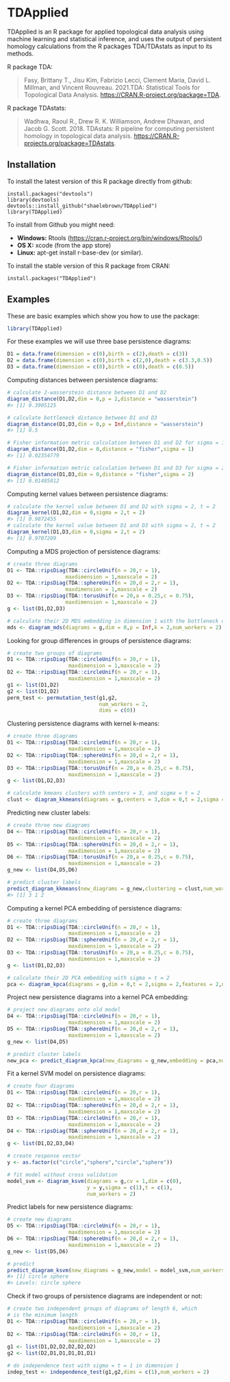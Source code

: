
<!-- README.md is generated from README.Rmd. Please edit that file -->

# TDApplied

<!-- badges: start -->
<!-- badges: end -->

TDApplied is an R package for applied topological data analysis using
machine learning and statistical inference, and uses the output of
persistent homology calculations from the R packages TDA/TDAstats as input to its
methods.

R package TDA:

> Fasy, Brittany T., Jisu Kim, Fabrizio Lecci, Clement Maria, David L.
> Millman, and Vincent Rouvreau. 2021.TDA: Statistical Tools for
> Topological Data Analysis. <https://CRAN.R-project.org/package=TDA>.

R package TDAstats:

> Wadhwa, Raoul R., Drew R. K. Williamson, Andrew Dhawan, and Jacob G. Scott.
> 2018. TDAstats: R pipeline for computing persistent homology in topological 
> data analysis. <https://CRAN.R-projects.org/package=TDAstats>.

## Installation

To install the latest version of this R package directly from github:

    install.packages("devtools")
    library(devtools)
    devtools::install_github("shaelebrown/TDApplied")
    library(TDApplied)

To install from Github you might need:

-   **Windows:** Rtools
    (<https://cran.r-project.org/bin/windows/Rtools/>)
-   **OS X:** xcode (from the app store)
-   **Linux:** apt-get install r-base-dev (or similar).

To install the stable version of this R package from CRAN:

    install.packages("TDApplied")

## Examples

These are basic examples which show you how to use the package:

``` r
library(TDApplied)
```

For these examples we will use three base persistence diagrams:

``` r
D1 = data.frame(dimension = c(0),birth = c(2),death = c(3))
D2 = data.frame(dimension = c(0),birth = c(2,0),death = c(3.3,0.5))
D3 = data.frame(dimension = c(0),birth = c(0),death = c(0.5))
```

Computing distances between persistence diagrams:

``` r
# calculate 2-wasserstein distance between D1 and D2
diagram_distance(D1,D2,dim = 0,p = 2,distance = "wasserstein")
#> [1] 0.3905125

# calculate bottleneck distance between D1 and D3
diagram_distance(D1,D3,dim = 0,p = Inf,distance = "wasserstein")
#> [1] 0.5

# Fisher information metric calculation between D1 and D2 for sigma = 1
diagram_distance(D1,D2,dim = 0,distance = "fisher",sigma = 1)
#> [1] 0.02354779

# Fisher information metric calculation between D1 and D3 for sigma = 2
diagram_distance(D1,D3,dim = 0,distance = "fisher",sigma = 2)
#> [1] 0.01485812
```

Computing kernel values between persistence diagrams:

``` r
# calculate the kernel value between D1 and D2 with sigma = 2, t = 2
diagram_kernel(D1,D2,dim = 0,sigma = 2,t = 2)
#> [1] 0.9872455
# calculate the kernel value between D1 and D3 with sigma = 2, t = 2
diagram_kernel(D1,D3,dim = 0,sigma = 2,t = 2)
#> [1] 0.9707209
```

Computing a MDS projection of persistence diagrams:

``` r
# create three diagrams
D1 <- TDA::ripsDiag(TDA::circleUnif(n = 20,r = 1),
                   maxdimension = 1,maxscale = 2)
D2 <- TDA::ripsDiag(TDA::sphereUnif(n = 20,d = 2,r = 1),
                   maxdimension = 1,maxscale = 2)
D3 <- TDA::ripsDiag(TDA::torusUnif(n = 20,a = 0.25,c = 0.75),
                   maxdimension = 1,maxscale = 2)
g <- list(D1,D2,D3)

# calculate their 2D MDS embedding in dimension 1 with the bottleneck distance
mds <- diagram_mds(diagrams = g,dim = 0,p = Inf,k = 2,num_workers = 2)
```

Looking for group differences in groups of persistence diagrams:

``` r
# create two groups of diagrams
D1 <- TDA::ripsDiag(TDA::circleUnif(n = 20,r = 1),
                    maxdimension = 1,maxscale = 2)
D2 <- TDA::ripsDiag(TDA::circleUnif(n = 20,r = 1),
                    maxdimension = 1,maxscale = 2)
g1 <- list(D1,D2)
g2 <- list(D1,D2)
perm_test <- permutation_test(g1,g2,
                              num_workers = 2,
                              dims = c(0))
```

Clustering persistence diagrams with kernel k-means:

``` r
# create three diagrams
D1 <- TDA::ripsDiag(TDA::circleUnif(n = 20,r = 1),
                    maxdimension = 1,maxscale = 2)
D2 <- TDA::ripsDiag(TDA::sphereUnif(n = 20,d = 2,r = 1),
                    maxdimension = 1,maxscale = 2)
D3 <- TDA::ripsDiag(TDA::torusUnif(n = 20,a = 0.25,c = 0.75),
                    maxdimension = 1,maxscale = 2)
g <- list(D1,D2,D3)

# calculate kmeans clusters with centers = 3, and sigma = t = 2
clust <- diagram_kkmeans(diagrams = g,centers = 3,dim = 0,t = 2,sigma = 2,num_workers = 2)
```

Predicting new cluster labels:

``` r
# create three new diagrams
D4 <- TDA::ripsDiag(TDA::circleUnif(n = 20,r = 1),
                    maxdimension = 1,maxscale = 2)
D5 <- TDA::ripsDiag(TDA::sphereUnif(n = 20,d = 2,r = 1),
                    maxdimension = 1,maxscale = 2)
D6 <- TDA::ripsDiag(TDA::torusUnif(n = 20,a = 0.25,c = 0.75),
                    maxdimension = 1,maxscale = 2)
g_new <- list(D4,D5,D6)

# predict cluster labels
predict_diagram_kkmeans(new_diagrams = g_new,clustering = clust,num_workers = 2)
#> [1] 3 1 2
```

Computing a kernel PCA embedding of persistence diagrams:

``` r
# create three diagrams
D1 <- TDA::ripsDiag(TDA::circleUnif(n = 20,r = 1),
                    maxdimension = 1,maxscale = 2)
D2 <- TDA::ripsDiag(TDA::sphereUnif(n = 20,d = 2,r = 1),
                    maxdimension = 1,maxscale = 2)
D3 <- TDA::ripsDiag(TDA::torusUnif(n = 20,a = 0.25,c = 0.75),
                    maxdimension = 1,maxscale = 2)
g <- list(D1,D2,D3)

# calculate their 2D PCA embedding with sigma = t = 2
pca <- diagram_kpca(diagrams = g,dim = 0,t = 2,sigma = 2,features = 2,num_workers = 2)
```

Project new persistence diagrams into a kernel PCA embedding:

``` r
# project new diagrams onto old model
D4 <- TDA::ripsDiag(TDA::circleUnif(n = 20,r = 1),
                    maxdimension = 1,maxscale = 2)
D5 <- TDA::ripsDiag(TDA::sphereUnif(n = 20,d = 2,r = 1),
                    maxdimension = 1,maxscale = 2)
g_new <- list(D4,D5)

# predict cluster labels
new_pca <- predict_diagram_kpca(new_diagrams = g_new,embedding = pca,num_workers = 2)
```

Fit a kernel SVM model on persistence diagrams:

``` r
# create four diagrams
D1 <- TDA::ripsDiag(TDA::circleUnif(n = 20,r = 1),
                    maxdimension = 1,maxscale = 2)
D2 <- TDA::ripsDiag(TDA::sphereUnif(n = 20,d = 2,r = 1),
                    maxdimension = 1,maxscale = 2)
D3 <- TDA::ripsDiag(TDA::circleUnif(n = 20,r = 1),
                    maxdimension = 1,maxscale = 2)
D4 <- TDA::ripsDiag(TDA::sphereUnif(n = 20,d = 2,r = 1),
                    maxdimension = 1,maxscale = 2)
g <- list(D1,D2,D3,D4)

# create response vector
y <- as.factor(c("circle","sphere","circle","sphere"))

# fit model without cross validation
model_svm <- diagram_ksvm(diagrams = g,cv = 1,dim = c(0),
                          y = y,sigma = c(1),t = c(1),
                          num_workers = 2)
```

Predict labels for new persistence diagrams:

``` r
# create new diagrams
D5 <- TDA::ripsDiag(TDA::circleUnif(n = 20,r = 1),
                    maxdimension = 1,maxscale = 2)
D6 <- TDA::ripsDiag(TDA::sphereUnif(n = 20,d = 2,r = 1),
                    maxdimension = 1,maxscale = 2)
g_new <- list(D5,D6)

# predict
predict_diagram_ksvm(new_diagrams = g_new,model = model_svm,num_workers = 2)
#> [1] circle sphere
#> Levels: circle sphere
```

Check if two groups of persistence diagrams are independent or not:

``` r
# create two independent groups of diagrams of length 6, which
# is the minimum length
D1 <- TDA::ripsDiag(TDA::circleUnif(n = 20,r = 1),
                    maxdimension = 1,maxscale = 2)
D2 <- TDA::ripsDiag(TDA::circleUnif(n = 20,r = 1),
                    maxdimension = 1,maxscale = 2)
g1 <- list(D1,D2,D2,D2,D2,D2)
g2 <- list(D2,D1,D1,D1,D1,D1)

# do independence test with sigma = t = 1 in dimension 1
indep_test <- independence_test(g1,g2,dims = c(1),num_workers = 2)
```
